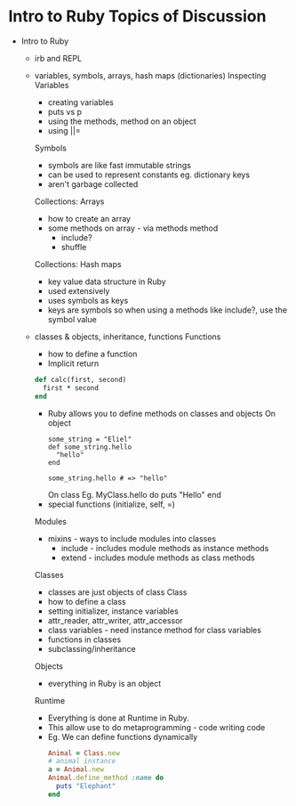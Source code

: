 # Intro to Ruby Topics of Discussion

- Intro to Ruby
  - irb and REPL
  - variables, symbols, arrays, hash maps (dictionaries)
    Inspecting Variables
    - creating variables
    - puts vs p
    - using the methods, method on an object
    - using ||=

    Symbols
    - symbols are like fast immutable strings
    - can be used to represent constants eg. dictionary keys
    - aren't garbage collected

    Collections: Arrays
    - how to create an array
    - some methods on array - via methods method
      - include?
      - shuffle

    Collections: Hash maps
    - key value data structure in Ruby
    - used extensively
    - uses symbols as keys
    - keys are symbols so when using a methods like include?, use the symbol value

  - classes & objects, inheritance, functions
    Functions
    - how to define a function
    - Implicit return
    ```ruby
    def calc(first, second)
      first * second
    end
    ```
    - Ruby allows you to define methods on classes and objects
      On object
      ```
      some_string = "Eliel"
      def some_string.hello
        "hello"
      end

      some_string.hello # => "hello"
      ```
      On class
      Eg. MyClass.hello do
            puts "Hello"
          end
    - special functions (initialize, self, =)

    Modules
    - mixins - ways to include modules into classes
      - include - includes module methods as instance methods
      - extend - includes module methods as class methods

    Classes
    - classes are just objects of class Class
    - how to define a class
    - setting initializer, instance variables
    - attr_reader, attr_writer, attr_accessor
    - class variables - need instance method for class variables
    - functions in classes
    - subclassing/inheritance

    Objects
    - everything in Ruby is an object

    Runtime
    - Everything is done at Runtime in Ruby.
    - This allow use to do metaprogramming - code writing code
    - Eg. We can define functions dynamically
      ```ruby
      Animal = Class.new
      # animal instance
      a = Animal.new
      Animal.define_method :name do
        puts "Elephant"
      end
      ```
